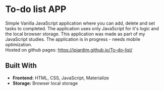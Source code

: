 # To-do list APP

Simple Vanilla JavaScript application where you can add, delete and set tasks to completed. The application uses only JavaScript for it's logic and the local browser storage.
This application was made as part of my JavaScript studies. The application is in progress - needs mobile optimization. <br/>
Hosted on github pages: https://jpjardim.github.io/To-do-list/

## Built With

* **Frontend:** HTML, CSS, JavaScript, Materialize
* **Storage:** Browser local storage





